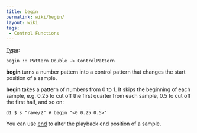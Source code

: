 ```yaml
---
title: begin
permalink: wiki/begin/
layout: wiki
tags:
 - Control Functions
---
```


[Type](/wiki/Type_signature "wikilink"):

    begin :: Pattern Double -> ControlPattern

**begin** turns a number pattern into a control pattern that changes the
start position of a sample.

**begin** takes a pattern of numbers from 0 to 1. It skips the beginning
of each sample, e.g. 0.25 to cut off the first quarter from each sample,
0.5 to cut off the first half, and so on:

    d1 $ s "rave/2" # begin "<0 0.25 0.5>"

You can use [end](end "wikilink") to alter the playback end position of
a sample.
